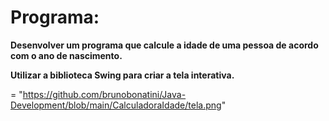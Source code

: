 <h1>Programa:</h1>

<b>Desenvolver um programa que calcule a idade de uma pessoa de acordo com o ano de nascimento.

Utilizar a biblioteca Swing para criar a tela interativa.
</b>

<src img> = "https://github.com/brunobonatini/Java-Development/blob/main/CalculadoraIdade/tela.png"
